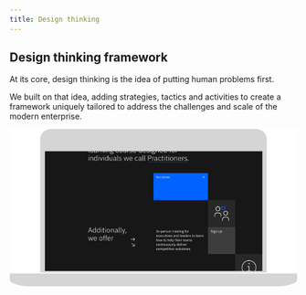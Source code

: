 ```yaml
---
title: Design thinking
---
```


<grid background="white">
<column lg="12" offset_lg="2">

## Design thinking framework

At its core, design thinking is the idea
of putting human problems first.

We built on that idea, adding strategies, tactics and activities to create a framework uniquely tailored to address the challenges and scale of the modern enterprise.

</column>
</grid>

<tile
  size="md"
  background="#C5DEFF"
  title_one="Explore how you and your business can take advantage of our entire platform.">
  <img src="../../global/images/lg_design_thinking.png" alt="Geometric shapes"/>
</tile>
